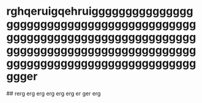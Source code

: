 <h1> rghqeruigqehruigggggggggggggggggggggggggggggggggggggggggggggggggggggggggggggggggggggggggggggggggggggggggggggggggggggggggggggggggggggggggggggggggger </h1>
## rerg  
erg
erg
erg
erg
erg
er
ger
erg
